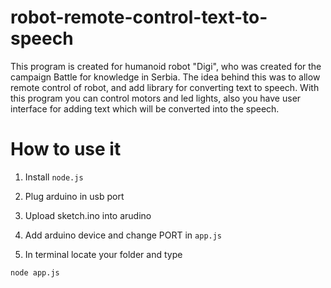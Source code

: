 # robot-remote-control-text-to-speech
This program is created for humanoid robot "Digi", who was created for the campaign Battle for knowledge in Serbia. The idea behind this was to allow remote control of robot, and add library for converting text to speech. With this program you can control motors and led lights, also you have user interface for adding text which will be converted into the speech.

# How to use it

1. Install ``node.js``

2. Plug arduino in usb port

3. Upload sketch.ino into arudino

4. Add arduino device and change PORT in ``app.js``

5. In terminal locate your folder and type

```node app.js```



